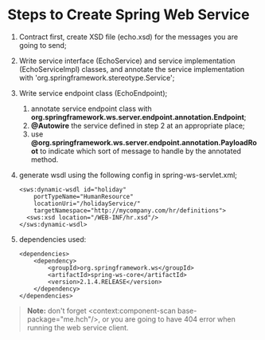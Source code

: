 Steps to Create Spring Web Service
==================================

1.  Contract first, create XSD file (echo.xsd) for the
    messages you are going to send;

2.  Write service interface (EchoService) and service
    implementation (EchoServiceImpl) classes,
    and annotate the service implementation with
    'org.springframework.stereotype.Service';

3.  Write service endpoint class (EchoEndpoint);

    1.  annotate service endpoint class with
        **org.springframework.ws.server.endpoint.annotation.Endpoint**;
    2.  **@Autowire** the service defined in step 2 at an appropriate place;
    3.  use **@org.springframework.ws.server.endpoint.annotation.PayloadRoot**
        to indicate which sort of message to handle by the annotated method.

4.  generate wsdl using the following config in spring-ws-servlet.xml;

        <sws:dynamic-wsdl id="holiday"
            portTypeName="HumanResource"
            locationUri="/holidayService/"
            targetNamespace="http://mycompany.com/hr/definitions">
          <sws:xsd location="/WEB-INF/hr.xsd"/>
        </sws:dynamic-wsdl>

5.  dependencies used:

        <dependencies>
            <dependency>
                <groupId>org.springframework.ws</groupId>
                <artifactId>spring-ws-core</artifactId>
                <version>2.1.4.RELEASE</version>
            </dependency>
        </dependencies>


> **Note:** don't forget
> <context:component-scan base-package="me.hch"/>,
> or you are going to have 404 error when running
> the web service client.